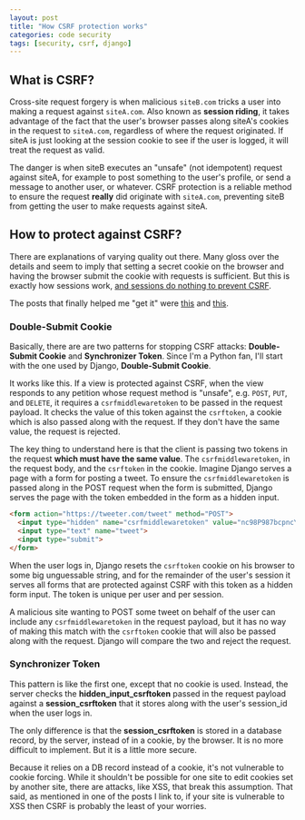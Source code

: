 ```yaml
---
layout: post
title: "How CSRF protection works"
categories: code security
tags: [security, csrf, django]
---
```


## What is CSRF?

Cross-site request forgery is when malicious `siteB.com` tricks a user into making a request against `siteA.com`. Also known as __session riding__, it takes advantage of the fact that the user's browser passes along siteA's cookies in the request to `siteA.com`, regardless of where the request originated. If siteA is just looking at the session cookie to see if the user is logged, it will treat the request as valid.

The danger is when siteB executes an "unsafe" (not idempotent) request against siteA, for example to post something to the user's profile, or send a message to another user, or whatever. CSRF protection is a reliable method to ensure the request __really__ did originate with `siteA.com`, preventing siteB from getting the user to make requests against siteA.


## How to protect against CSRF?

There are explanations of varying quality out there. Many gloss over the details and seem to imply that setting a secret cookie on the browser and having the browser submit the cookie with requests is sufficient. But this is exactly how sessions work, [and sessions do nothing to prevent CSRF](https://www.owasp.org/index.php/Cross-Site_Request_Forgery_(CSRF)#Prevention_measures_that_do_NOT_work).

The posts that finally helped me "get it" were [this](http://security.stackexchange.com/questions/47198/is-djangos-built-in-csrf-protection-enough) and [this](https://cloudunder.io/blog/csrf-token/).


### Double-Submit Cookie

Basically, there are are two patterns for stopping CSRF attacks: __Double-Submit Cookie__ and __Synchronizer Token__. Since I'm a Python fan, I'll start with the one used by Django, __Double-Submit Cookie__.

It works like this. If a view is protected against CSRF, when the view responds to any petition whose request method is "unsafe", e.g. `POST`, `PUT`, and `DELETE`, it requires a `csrfmiddlewaretoken` to be passed in the request payload. It checks the value of this token against the `csrftoken`, a cookie which is also passed along with the request. If they don't have the same value, the request is rejected.

The key thing to understand here is that the client is passing two tokens in the request __which must have the same value__. The `csrfmiddlewaretoken`, in the request body, and the `csrftoken` in the cookie. Imagine Django serves a page with a form for posting a tweet. To ensure the `csrfmiddlewaretoken` is passed along in the POST request when the form is submitted, Django serves the page with the token embedded in the form as a hidden input.

~~~html
<form action="https://tweeter.com/tweet" method="POST">
  <input type="hidden" name="csrfmiddlewaretoken" value="nc98P987bcpncYhoadjoiydc9ajDlcn">
  <input type="text" name="tweet">
  <input type="submit">
</form>
~~~

When the user logs in, Django resets the `csrftoken` cookie on his browser to some big unguessable string, and for the remainder of the user's session it serves all forms that are protected against CSRF with this token as a hidden form input. The token is unique per user and per session.

A malicious site wanting to POST some tweet on behalf of the user can include any `csrfmiddlewaretoken` in the request payload, but it has no way of making this match with the `csrftoken` cookie that will also be passed along with the request. Django will compare the two and reject the request.


### Synchronizer Token

This pattern is like the first one, except that no cookie is used. Instead, the server checks the __hidden_input_csrftoken__ passed in the request payload against a __session_csrftoken__ that it stores along with the user's session_id when the user logs in.

The only difference is that the __session_csrftoken__ is stored in a database record, by the server, instead of in a cookie, by the browser. It is no more difficult to implement. But it is a little more secure.

Because it relies on a DB record instead of a cookie, it's not vulnerable to cookie forcing. While it shouldn't be possible for one site to edit cookies set by another site, there are attacks, like XSS, that break this assumption. That said, as mentioned in one of the posts I link to, if your site is vulnerable to XSS then CSRF is probably the least of your worries.
